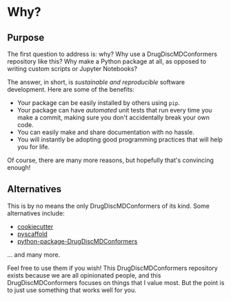 # Why?

## Purpose

The first question to address is: why? Why use a DrugDiscMDConformers repository like this? Why make a Python package at all, as opposed to writing custom scripts or Jupyter Notebooks?

The answer, in short, is _sustainable and reproducible_ software development. Here are some of the benefits:

- Your package can be easily installed by others using `pip`.
- Your package can have _automated_ unit tests that run every time you make a commit, making sure you don't accidentally break your own code.
- You can easily make and share documentation with no hassle.
- You will instantly be adopting good programming practices that will help you for life.

Of course, there are many more reasons, but hopefully that's convincing enough!

## Alternatives

This is by no means the only DrugDiscMDConformers of its kind. Some alternatives include:

- [cookiecutter](https://github.com/cookiecutter/cookiecutter)
- [pyscaffold](https://github.com/pyscaffold/pyscaffold)
- [python-package-DrugDiscMDConformers](https://github.com/microsoft/python-package-DrugDiscMDConformers)

... and many more.

Feel free to use them if you wish! This DrugDiscMDConformers repository exists because we are all opinionated people, and this DrugDiscMDConformers focuses on things that I value most. But the point is to just use something that works well for you.
